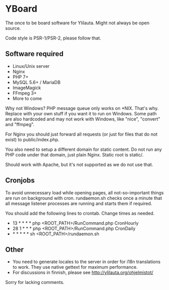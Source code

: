# YBoard
The once to be board software for Ylilauta. Might not always be open source.

Code style is PSR-1/PSR-2, please follow that.

## Software required
* Linux/Unix server
* Nginx
* PHP 7+
* MySQL 5.6+ / MariaDB
* ImageMagick
* FFmpeg 3+
* More to come

Why not Windows? PHP message queue only works on *NIX. That's why. Replace with your own stuff if you want it to run on Windows.
Some path are also hardcoded and may not work with Windows, like "nice", "convert" and "ffmpeg".

For Nginx you should just forward all requests (or just for files that do not exist) to public/index.php.

You also need to setup a different domain for static content.
Do not run any PHP code under that domain, just plain Nginx.
Static root is static/.

Should work with Apache, but it's not supported as we do not use that.

## Cronjobs
To avoid unnecessary load while opening pages, all not-so-important things are run on background with cron.
rundaemon.sh checks once a minute that all message listener processes are running and starts them if required.

You should add the following lines to crontab. Change times as needed.
* 13 * * * * php <ROOT_PATH>/RunCommand.php CronHourly
* 28 1 * * * php <ROOT_PATH>/RunCommand.php CronDaily
* \* * * * * sh <ROOT_PATH>/rundaemon.sh

## Other
* You need to generate locales to the server in order for i18n translations to work.
They use native gettext for maximum performance.
* For discussions in finnish, please see http://ylilauta.org/ohjelmistot/

Sorry for lacking comments.
